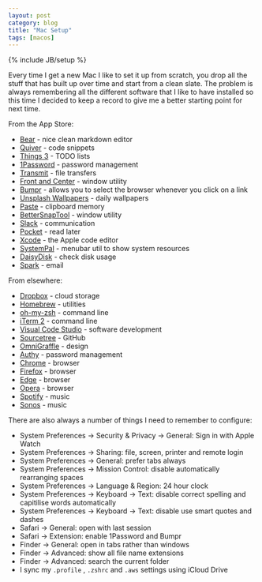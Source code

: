 ```yaml
---
layout: post
category: blog
title: "Mac Setup"
tags: [macos]
---
```


{% include JB/setup %}

Every time I get a new Mac I like to set it up from scratch, you drop all the stuff that has built up over time and start from a clean slate. The problem is always remembering all the different software that I like to have installed so this time I decided to keep a record to give me a better starting point for next time.

From the App Store:

- [Bear](https://apps.apple.com/nz/app/bear/id1091189122?mt=12) - nice clean markdown editor
- [Quiver](https://apps.apple.com/nz/app/quiver-take-better-notes/id866773894?mt=12) - code snippets
- [Things 3](https://apps.apple.com/nz/app/things-3/id904280696?mt=12) - TODO lists
- [1Password](https://apps.apple.com/nz/app/1password-7-password-manager/id1333542190?mt=12) - password management
- [Transmit](https://apps.apple.com/nz/app/transmit-5/id1436522307?mt=12) - file transfers
- [Front and Center](https://apps.apple.com/nz/app/front-and-center/id1493996622?mt=12) - window utility
- [Bumpr](https://apps.apple.com/nz/app/bumpr/id1166066070?mt=12) - allows you to select the browser whenever you click on a link
- [Unsplash Wallpapers](https://apps.apple.com/nz/app/unsplash-wallpapers/id1284863847?mt=12) - daily wallpapers
- [Paste](https://apps.apple.com/nz/app/paste-clipboard-manager/id967805235?mt=12) - clipboard memory
- [BetterSnapTool](https://apps.apple.com/nz/app/bettersnaptool/id417375580?mt=12) - window utility
- [Slack](https://apps.apple.com/nz/app/slack/id803453959?mt=12) - communication
- [Pocket](https://apps.apple.com/nz/app/pocket/id568494494?mt=12) - read later
- [Xcode](https://apps.apple.com/nz/app/xcode/id497799835?mt=12) - the Apple code editor
- [SystemPal](https://apps.apple.com/nz/app/systempal/id453164367?mt=12) - menubar util to show system resources
- [DaisyDisk](https://apps.apple.com/nz/app/daisydisk/id411643860?mt=12) - check disk usage
- [Spark](https://apps.apple.com/nz/app/spark-email-app-by-readdle/id1176895641?mt=12) - email

From elsewhere:

- [Dropbox](https://dropbox.com) - cloud storage
- [Homebrew](https://brew.sh) - utilities
- [oh-my-zsh](https://github.com/ohmyzsh/ohmyzsh) - command line
- [iTerm 2](https://iterm2.com/downloads.html) - command line
- [Visual Code Studio](https://code.visualstudio.com) - software development
- [Sourcetree](https://www.sourcetreeapp.com) - GitHub
- [OmniGraffle](https://www.omnigroup.com/omnigraffle) - design
- [Authy](https://authy.com/download/) - password management
- [Chrome](https://www.google.com/chrome/) - browser
- [Firefox](https://www.mozilla.org/en-US/firefox/new/) - browser
- [Edge](https://www.microsoft.com/en-us/edge/business/download) - browser
- [Opera](https://www.opera.com/download) - browser
- [Spotify](https://www.spotify.com/nz/download/mac/) - music
- [Sonos](https://support.sonos.com/s/downloads?language=en_US) - music

There are also always a number of things I need to remember to configure:

- System Preferences -> Security & Privacy -> General: Sign in with Apple Watch
- System Preferences -> Sharing: file, screen, printer and remote login
- System Preferences -> General: prefer tabs always
- System Preferences -> Mission Control: disable automatically rearranging spaces
- System Preferences -> Language & Region: 24 hour clock
- System Preferences -> Keyboard -> Text: disable correct spelling and capitilise words automatically
- System Preferences -> Keyboard -> Text: disable use smart quotes and dashes
- Safari -> General: open with last session
- Safari -> Extension: enable 1Password and Bumpr
- Finder -> General: open in tabs rather than windows
- Finder -> Advanced: show all file name extensions
- Finder -> Advanced: search the current folder
- I sync my `.profile` , `.zshrc` and `.aws` settings using iCloud Drive

